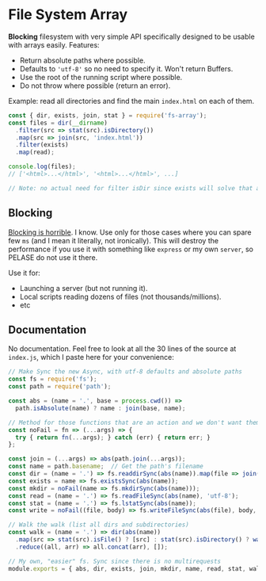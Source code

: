 # File System Array

**Blocking** filesystem with very simple API specifically designed to be usable with arrays easily. Features:

- Return absolute paths where possible.
- Defaults to `'utf-8'` so no need to specify it. Won't return Buffers.
- Use the root of the running script where possible.
- Do not throw where possible (return an error).

Example: read all directories and find the main `index.html` on each of them.

```js
const { dir, exists, join, stat } = require('fs-array');
const files = dir(__dirname)
  .filter(src => stat(src).isDirectory())
  .map(src => join(src, 'index.html'))
  .filter(exists)
  .map(read);

console.log(files);
// ['<html>...</html>', '<html>...</html>', ...]

// Note: no actual need for filter isDir since exists will solve that anyway
```



## Blocking

[Blocking is horrible](https://nodejs.org/en/docs/guides/dont-block-the-event-loop/). I know. Use only for those cases where you can spare few `ms` (and I mean it literally, not ironically). This will destroy the performance if you use it with something like `express` or my own `server`, so PELASE do not use it there.

Use it for:

- Launching a server (but not running it).
- Local scripts reading dozens of files (not thousands/millions).
- etc



## Documentation

No documentation. Feel free to look at all the 30 lines of the source at `index.js`, which I paste here for your convenience:

```js
// Make Sync the new Async, with utf-8 defaults and absolute paths
const fs = require('fs');
const path = require('path');

const abs = (name = '.', base = process.cwd()) =>
  path.isAbsolute(name) ? name : join(base, name);

// Method for those functions that are an action and we don't want them to fail
const noFail = fn => (...args) => {
  try { return fn(...args); } catch (err) { return err; }
};

const join = (...args) => abs(path.join(...args));
const name = path.basename;  // Get the path's filename
const dir = (name = '.') => fs.readdirSync(abs(name)).map(file => join(name, file));
const exists = name => fs.existsSync(abs(name));
const mkdir = noFail(name => fs.mkdirSync(abs(name)));
const read = (name = '.') => fs.readFileSync(abs(name), 'utf-8');
const stat = (name = '.') => fs.lstatSync(abs(name));
const write = noFail((file, body) => fs.writeFileSync(abs(file), body, 'utf-8'));

// Walk the walk (list all dirs and subdirectories)
const walk = (name = '.') => dir(abs(name))
  .map(src => stat(src).isFile() ? [src] : stat(src).isDirectory() ? walk(src) : [])
  .reduce((all, arr) => all.concat(arr), []);

// My own, "easier" fs. Sync since there is no multirequests
module.exports = { abs, dir, exists, join, mkdir, name, read, stat, walk, write };
```
